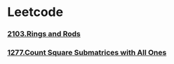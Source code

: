 # Leetcode

### [2103.Rings and Rods](https://leetcode.com/problems/rings-and-rods/)
### [1277.Count Square Submatrices with All Ones](https://leetcode.com/problems/count-square-submatrices-with-all-ones/)
